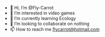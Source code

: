 - 👋 Hi, I’m @Fly-Carrot
- 👀 I’m interested in video games
- 🌱 I’m currently learning Ecology
- 💞️ I’m looking to collaborate on nothing
- 📫 How to reach me flycarrot@hotmail.com

<!---
Fly-Carrot/Fly-Carrot is a ✨ special ✨ repository because its `README.md` (this file) appears on your GitHub profile.
You can click the Preview link to take a look at your changes.
--->
